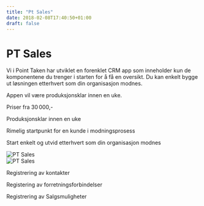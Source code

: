 ```yaml
---
title: "Pt Sales"
date: 2018-02-08T17:40:50+01:00
draft: false
---
```


<div class="container">
    <div class="row">
        <div class="col-md-12 col-lg-8 mx-auto">
            <div class="heading text-center mt-5 mb-2">
                <h1>PT Sales</h1>
            </div>
        </div>
    </div>
</div>

<div class="container">
    <div class="referansecase">
        <div class="row no-gutters">
            <div class="col-md-12 col-lg-8 mx-auto p-4">
                <p class="lead">Vi i Point Taken har utviklet en forenklet CRM app som inneholder kun de komponentene du trenger i starten for å få en oversikt. Du kan enkelt bygge ut løsningen etterhvert som din organisasjon modnes.</p>
                <p class="lead">Appen vil være produksjonsklar innen en uke.</p>
                <p class="lead">Priser fra 30 000,- </p>
            </div>    
        </div>
    </div>
</div>

<div class="container">
    <div class="row">
        <div class="col-md-12 content-case mt-4 mb-4">
            <div class="row no-gutters">
                <div class="col-md-12 col-lg-6 p-4">
                    <p>Produksjonsklar innen en uke</p>
                    <p>Rimelig startpunkt for en kunde i modningsprosess</p>
                    <p>Start enkelt og utvid etterhvert som din organisasjon modnes</p>
                </div>            
                <div class="col-md-12 col-lg-6"><img class="img-fluid" src="/pointtaken/img/crm-app-1.png" alt="PT Sales" /></div>
            </div>
        </div>
        <div class="col-md-12 content-case mt-4 mb-4">
            <div class="row no-gutters">
                <div class="col-md-12 col-lg-6"><img class="img-fluid" src="/pointtaken/img/crm-app-2.png" alt="PT Sales" /></div>
                <div class="col-md-12 col-lg-6 p-4">
                    <p>Registrering av kontakter</p>
                    <p>Registering av forretningsforbindelser</p>
                    <p>Registrering av Salgsmuligheter</p>
                </div>
            </div>
        </div>              
    </div>
</div>

